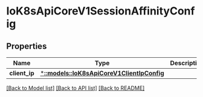 # IoK8sApiCoreV1SessionAffinityConfig

## Properties
Name | Type | Description | Notes
------------ | ------------- | ------------- | -------------
**client_ip** | [***::models::IoK8sApiCoreV1ClientIpConfig**](io.k8s.api.core.v1.ClientIPConfig.md) |  | [optional] 

[[Back to Model list]](../README.md#documentation-for-models) [[Back to API list]](../README.md#documentation-for-api-endpoints) [[Back to README]](../README.md)


